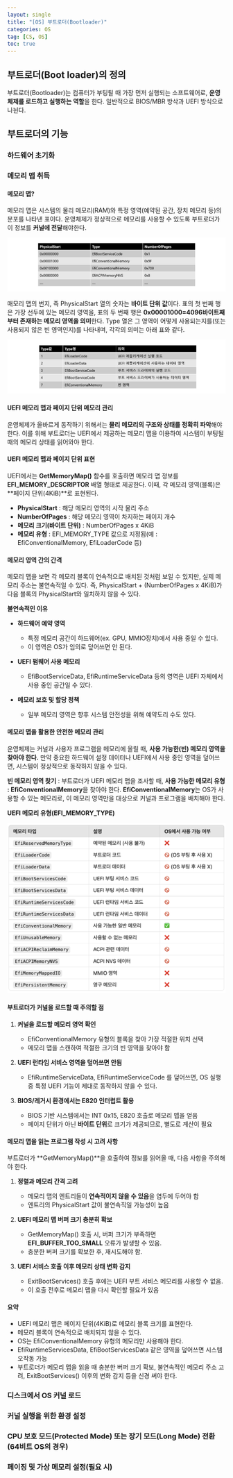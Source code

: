 ```yaml
---
layout: single
title: "[OS] 부트로더(Bootloader)"
categories: OS
tag: [CS, OS]
toc: true
---
```


## 부트로더(Boot loader)의 정의
 부트로더(Bootloader)는 컴퓨터가 부팅될 때 가장 먼저 실행되는 소프트웨어로, **운영체제를 로드하고 실행하는 역할**을 한다. 일반적으로 BIOS/MBR 방삭과 UEFI 방식으로 나뉜다.

## 부트로더의 기능

### 하드웨어 초기화

### 메모리 맵 취득

#### 메모리 맵?
 메모리 맵은 시스템의 물리 메모리(RAM)와 특정 영역(예약된 공간, 장치 메모리 등)의 분포를 나타낸 표이다. 운영체제가 정상적으로 메모리를 사용할 수 있도록 부트로더가 이 정보를 **커널에 전달**해야한다.

![Alt text](/assets/OSimages/MemoryMapex.png)

 매모리 맵의 번지, 즉 PhysicalStart 열의 숫자는 **바이트 단위 값**이다. 표의 첫 번째 행은 가장 선두에 있는 메모리 영역을, 표의 두 번째 행은 **0x00001000=4096바이트째부터 존재하는 메모리 영역을 의미**한다. Type 열은 그 영역이 어떻게 사용되는지를(또는 사용되지 않은 빈 영역인지)를 나타내며, 각각의 의미는 아래 표와 같다.

 ![Alt text](/assets/OSimages/MemoryMapex2.png)

#### UEFI 메모리 맵과 페이지 단위 메모리 관리
 운영체제가 올바르게 동작하기 위해서는 **물리 메모리의 구조와 상태를 정확히 파악**해야 한다. 이를 위해 부트로더는 UEFI에서 제공하는 메모리 맵을 이용하여 시스템이 부팅될 때의 메모리 상태를 읽어와야 한다.

#### UEFI 메모리 맵과 페이지 단위 표현
 UEFI에서는 **GetMemoryMap()** 함수를 호출하면 메모리 맵 정보를 **EFI_MEMORY_DESCRIPTOR** 배열 형태로 제공한다. 이때, 각 메모리 영역(블록)은 **페이지 단위(4KiB)**로 표현된다.
 - **PhysicalStart** : 해당 메모리 영역의 시작 물리 주소
 - **NumberOfPages** : 해당 메모리 영역이 차지하는 페이지 개수
 - **메모리 크기(바이트 단위)** : NumberOfPages x 4KiB
 - **메모리 유형** : EFI_MEMORY_TYPE 값으로 지정됨(예 : EfiConventionalMemory, EfiLoaderCode 등)

#### 메모리 영역 간의 간격
 메모리 맵을 보면 각 메모리 블록이 연속적으로 배치된 것처럼 보일 수 있지만, 실제 메모리 주소는 불연속적일 수 있다.
 즉, PhysicalStart + (NumberOfPages x 4KiB)가 다음 블록의 PhysicalStart와 일치하지 않을 수 있다.

 **불연속적인 이유**
 - **하드웨어 예약 영역**
    - 특정 메모리 공간이 하드웨어(ex. GPU, MMIO장치)에서 사용 중일 수 있다.
    - 이 영역은 OS가 임의로 덮어쓰면 안 된다.

 - **UEFI 펌웨어 사용 메모리**
    - EfiBootServiceData, EfiRuntimeServiceData 등의 영역은 UEFI 자체에서 사용 중인 공간일 수 있다.
 - **메모리 보호 및 할당 정책**
    - 일부 메모리 영역은 향후 시스템 안전성을 위해 예약도리 수도 있다.

#### 메모리 맵을 활용한 안전한 메모리 관리
 운영체제는 커널과 사용자 프로그램을 메모리에 올릴 때, **사용 가능한(빈) 메모리 영역을 찾아야 한다.** 만약 중요한 하드웨어 설정 데이터나 UEFI에서 사용 중인 영역을 덮어쓰면, 시스템이 정상적으로 동작하지 않을 수 있다.

 **빈 메모리 영역 찾기** : 부트로더가 UEFI 메모리 맵을 조사할 때, **사용 가능한 메모리 유형 : EfiConventionalMemory**을 찾아야 한다. **EfiConventionalMemory**는 OS가 사용할 수 있는 메모리로, 이 메모리 영역만을 대상으로 커널과 프로그램을 배치해야 한다.

 **UEFI 메모리 유형(EFI_MEMORY_TYPE)**

 ![Alt text](/assets/OSimages/UEFI_MEMORY_TYPE.png)

#### 부트로더가 커널을 로드할 때 주의할 점
1. **커널을 로드할 메모리 영역 확인**
    - EfiConventionalMemory 유형의 블록을 찾아 가장 적절한 위치 선택
    - 메모리 맵을 스캔하여 적절한 크기의 빈 영역을 찾아야 함

2. **UEFI 런타임 서비스 영역을 덮어쓰면 안됨**
    - EfiRuntimeServiceData, EfiRuntimeServiceCode 를 덮어쓰면, OS 실행 중 특정 UEFI 기능이 제대로 동작하지 않을 수 있다.

3. **BIOS/레거시 환경에서는 E820 인터럽트 활용**
    - BIOS 기반 시스템에서는 INT 0x15, E820 호출로 메모리 맵을 얻음
    - 페이지 단위가 아닌 **바이트 단위**로 크기가 제공되므로, 별도로 계산이 필요

#### 메모리 맵을 읽는 프로그램 작성 시 고려 사항
 부트로더가 **GetMemoryMap()**을 호출하여 정보를 읽어올 때, 다음 사항을 주의해야 한다.
 1. **정렬과 메모리 간격 고려**
    - 메모리 맵의 엔트리들이 **연속적이지 않을 수 있음**을 염두에 두어야 함
    - 엔트리의 PhysicalStart 값이 불연속직일 가능성이 높음
 
 2. **UEFI 메모리 맵 버퍼 크기 충분히 확보**
    - GetMemoryMap() 호출 시, 버퍼 크기가 부족하면 **EFI_BUFFER_TOO_SMALL** 오류가 발생할 수 있음.
    - 충분한 버퍼 크기를 확보한 후, 재시도해야 함.

 3. **UEFI 서비스 호출 이후 메모리 상태 변화 감지**
    - ExitBootServices() 호출 후에는 UEFI 부트 서비스 메모리를 사용할 수 없음.
    - 이 호출 전후로 메모리 맵을 다시 확인할 필요가 있음

#### 요약
- UEFI 메모리 맵은 페이지 단위(4KiB)로 메모리 블록 크기를 표현한다.
- 메모리 블록이 연속적으로 배치되지 않을 수 있다.
- OS는 EfiConventionalMemory 유형의 메모리만 사용해야 한다.
- EfiRuntimeServicesData, EfiBootServicesData 같은 영역을 덮어쓰면 시스템 오작동 가능
- 부트로더가 메모리 맵을 읽을 때 충분한 버퍼 크기 확보, 불연속적인 메모리 주소 고려, ExitBootServices() 이후의 변화 감지 등을 신경 써야 한다.

### 디스크에서 OS 커널 로드
### 커널 실행을 위한 환경 설정
### CPU 보호 모드(Protected Mode) 또는 장기 모드(Long Mode) 전환 (64비트 OS의 경우)
### 페이징 및 가상 메모리 설정(필요 시)

